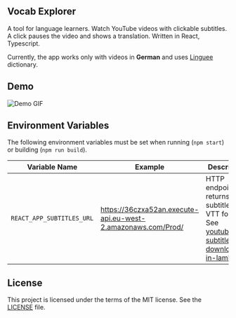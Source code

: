 ## Vocab Explorer

A tool for language learners. Watch YouTube videos with clickable subtitles. A click pauses the video and shows a translation.
Written in React, Typescript.

Currently, the app works only with videos in **German** and uses [Linguee](https://www.linguee.com/) dictionary.

## Demo

![Demo GIF](./docs/vocab-explorer-demo.gif)

## Environment Variables

The following environment variables must be set when running (`npm start`) or building (`npm run build`).



| Variable Name                      | Example                                                      | Description |
|------------------------------------|--------------------------------------------------------------|-------------|
| `REACT_APP_SUBTITLES_URL`           | https://36czxa52an.execute-api.eu-west-2.amazonaws.com/Prod/ | HTTP endpoint that returns subtitles in VTT format. See [youtube-subtitle-downloader-in-lambda](https://github.com/sgalushin/youtube-subtitle-downloader-in-lambda). |


## License

This project is licensed under the terms of the MIT license. See the [LICENSE](./LICENSE.txt) file.